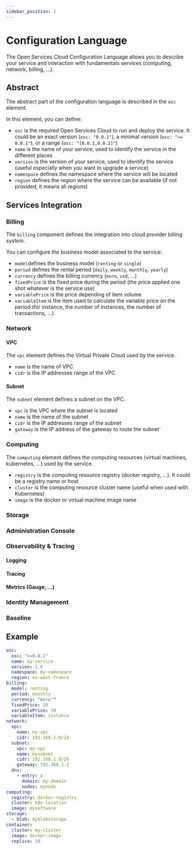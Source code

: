 ```yaml
---
sidebar_position: 2
---
```


# Configuration Language

The Open Services Cloud Configuration Language allows you to describe your service and interaction with fundamentals services (computing, network, billing, ...).

## Abstract

The abstract part of the configuration language is described in the `osc` element.

In this element, you can define:

- `osc` is the required Open Services Cloud to run and deploy the service. It could be an exact version (`osc: "0.0.1"`), a minimal version (`osc: ">= 0.0.1"`), or a range (`osc: "[0.0.1,0.0.2]"`)
- `name` is the name of your service, used to identify the service in the different places
- `version` is the version of your service, used to identify the service (useful especially when you want to upgrade a service)
- `namespace` defines the namespace where the service will be located
- `region` defines the region where the service can be available (if not provided, it means all regions)

## Services Integration

### Billing

The `billing` component defines the integration into cloud provider billing system.

You can configure the business model associated to the service:

- `model`defines the business model (`renting` or `single`)
- `period` defines the rental period (`daily`, `weekly`, `monthly`, `yearly`)
- `currency` defines the billing currency (`euro`, `usd`, ...)
- `fixedPrice` is the fixed price during the period (the price applied one shot whatever is the service use)
- `variablePrice` is the price depending of item volume
- `variableItem` is the item used to calculate the variable price on the period (for instance, the number of instances, the number of transactions, ...)

### Network

#### VPC

The `vpc` element defines the Virtual Private Cloud used by the service.

- `name` is the name of VPC
- `cidr` is the IP addresses range of the VPC

#### Subnet

The `subnet` element defines a subnet on the VPC.

- `vpc` is the VPC where the subnet is located
- `name` is the name of the subnet
- `cidr` is the IP addresses range of the subnet
- `gateway` is the IP address of the gateway to route the subnet`

### Computing

The `computing` element defines the computing resources (virtual machines, kubernetes, ...) used by the service.

- `registry` is the computing resource registry (docker registry, ...). It could be a registry name or host
- `cluster` is the computing resource cluster name (useful when used with Kubernetes)
- `image` is the docker or virtual machine image name

### Storage

### Administration Console

### Observability & Tracing

#### Logging

#### Tracing

#### Metrics (Gauge, ...)

### Identity Management

### Baseline

## Example

```yaml
osc:
  osc: ">=0.0.1"
  name: my-service
  version: 1.0
  namespace: my-namespace
  region: eu-west-france
billing:
  model: renting
  period: monthly
  currency: "euro""
  fixedPrice: 20
  variablePrice: 10
  variableItem: instance
network:
  vpc:
    name: my-vpc
    cidr: 192.168.1.0/24
  subnet:
    vpc: my-vpc
    name: mysubnet
    cidr: 192.168.1.0/26
    gateway: 192.168.1.1
  dns:
    - entry: a
      domain: my-domain
      nodes: mynode
computing:
  registry: docker-registry
  cluster: k8s-location
  image: mysoftware
storage:
  - blob: myblobstorage
container:
  cluster: my-cluster
  image: docker-image
  replica: 10
```

